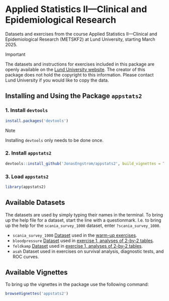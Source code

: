 # Applied Statistics II—Clinical and Epidemiological Research

Datasets and exercises from the course Applied Statistics II—Clinical and
Epidemiological Research (METSKF2) at Lund University, starting March 2025.

> [!IMPORTANT]
> The datasets and instructions for exercises included in this package are
> openly available on the
> [Lund University website](https://canvas.education.lu.se/courses/34580).
> The creator of this package does not hold the copyright to this information.
> Please contact Lund University if you would like to copy the data.

## Installing and Using the Package `appstats2`

### 1. Install `devtools`

```r
install.packages('devtools')
```

> [!NOTE]
> Installing `devtools` only needs to be done once.

### 2. Install `appstats2`

```r
devtools::install_github('JonasEngstrom/appstats2', build_vignettes = TRUE)
```

### 3. Load `appstats2`

```r
library(appstats2)
```

## Available Datasets

The datasets are used by simply typing their names in the terminal. To bring up
the help file for a dataset, start the line with a questionmark. I.e. to bring
up the help for the `scania_survey_1000` dataset, enter `?scania_survey_1000`.

- `scania_survey_1000` [Dataset](https://canvas.education.lu.se/courses/34580/files/6061872?module_item_id=1441697) used in the [warm-up exercises](https://canvas.education.lu.se/courses/34580/files/6061874?module_item_id=1441692).
- `bloodpressure` [Dataset](https://canvas.education.lu.se/courses/34580/files/6061993?module_item_id=1441712) used in [exercise 1, analyses of 2-by-2 tables](https://canvas.education.lu.se/courses/34580/files/6116314?module_item_id=1441704).
- `feldkamp` [Dataset](https://canvas.education.lu.se/courses/34580/files/6061948?module_item_id=1441713) used in [exercise 1, analyses of 2-by-2 tables](https://canvas.education.lu.se/courses/34580/files/6116314?module_item_id=1441704).
- `asah` Dataset used in exercises on survival analysis, diagnostic tests, and ROC curves.

## Available Vignettes

To bring up the vignettes in the package use the following command:

```r
browseVignettes('appstats2')
```
